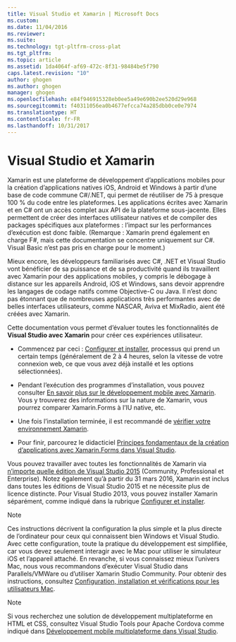 ```yaml
---
title: Visual Studio et Xamarin | Microsoft Docs
ms.custom: 
ms.date: 11/04/2016
ms.reviewer: 
ms.suite: 
ms.technology: tgt-pltfrm-cross-plat
ms.tgt_pltfrm: 
ms.topic: article
ms.assetid: 1da4064f-af69-472c-8f31-98484be5f790
caps.latest.revision: "10"
author: ghogen
ms.author: ghogen
manager: ghogen
ms.openlocfilehash: e84f946915328eb0ee5a49e690b2ee520d29e968
ms.sourcegitcommit: f40311056ea0b4677efcca74a285dbb0ce0e7974
ms.translationtype: HT
ms.contentlocale: fr-FR
ms.lasthandoff: 10/31/2017
---
```

# <a name="visual-studio-and-xamarin"></a>Visual Studio et Xamarin
Xamarin est une plateforme de développement d’applications mobiles pour la création d’applications natives iOS, Android et Windows à partir d’une base de code commune C#/.NET, qui permet de réutiliser de 75 à presque 100 % du code entre les plateformes. Les applications écrites avec Xamarin et en C# ont un accès complet aux API de la plateforme sous-jacente. Elles permettent de créer des interfaces utilisateur natives et de compiler des packages spécifiques aux plateformes : l’impact sur les performances d’exécution est donc faible. (Remarque : Xamarin prend également en charge F#, mais cette documentation se concentre uniquement sur C#. Visual Basic n’est pas pris en charge pour le moment.)  
  
 Mieux encore, les développeurs familiarisés avec C#, .NET et Visual Studio vont bénéficier de sa puissance et de sa productivité quand ils travaillent avec Xamarin pour des applications mobiles, y compris le débogage à distance sur les appareils Android, iOS et Windows, sans devoir apprendre les langages de codage natifs comme Objective-C ou Java. Il n’est donc pas étonnant que de nombreuses applications très performantes avec de belles interfaces utilisateurs, comme NASCAR, Aviva et MixRadio, aient été créées avec Xamarin.  
  
 Cette documentation vous permet d’évaluer toutes les fonctionnalités de **Visual Studio avec Xamarin** pour créer ces expériences utilisateur.  
  
-   Commencez par ceci : [Configurer et installer](../cross-platform/setup-and-install.md), processus qui prend un certain temps (généralement de 2 à 4 heures, selon la vitesse de votre connexion web, ce que vous avez déjà installé et les options sélectionnées).  
  
-   Pendant l’exécution des programmes d’installation, vous pouvez consulter [En savoir plus sur le développement mobile avec Xamarin](../cross-platform/learn-about-mobile-development-with-xamarin.md). Vous y trouverez des informations sur la nature de Xamarin, vous pourrez comparer Xamarin.Forms à l’IU native, etc.  
  
-   Une fois l’installation terminée, il est recommandé de [vérifier votre environnement Xamarin](../cross-platform/verify-your-xamarin-environment.md).  
  
-   Pour finir, parcourez le didacticiel [Principes fondamentaux de la création d’applications avec Xamarin.Forms dans Visual Studio](../cross-platform/learn-app-building-basics-with-xamarin-forms-in-visual-studio.md).  
  
 Vous pouvez travailler avec toutes les fonctionnalités de Xamarin via [n’importe quelle édition de Visual Studio 2015](https://www.visualstudio.com/vs-2015-product-editions) (Community, Professional et Enterprise). Notez également qu’à partir du 31 mars 2016, Xamarin est inclus dans toutes les éditions de Visual Studio 2015 et ne nécessite plus de licence distincte. Pour Visual Studio 2013, vous pouvez installer Xamarin séparément, comme indiqué dans la rubrique [Configurer et installer](../cross-platform/setup-and-install.md).  
  
> [!NOTE]
>  Ces instructions décrivent la configuration la plus simple et la plus directe de l’ordinateur pour ceux qui connaissent bien Windows et Visual Studio. Avec cette configuration, toute la pratique du développement est simplifiée, car vous devez seulement interagir avec le Mac pour utiliser le simulateur iOS et l’appareil attaché. En revanche, si vous connaissez mieux l’univers Mac, nous vous recommandons d’exécuter Visual Studio dans Parallels/VMWare ou d’utiliser Xamarin Studio Community. Pour obtenir des instructions, consultez [Configuration, installation et vérifications pour les utilisateurs Mac](../cross-platform/setup-install-and-verifications-for-mac-users.md).  
  
> [!NOTE]
>  Si vous recherchez une solution de développement multiplateforme en HTML et CSS, consultez Visual Studio Tools pour Apache Cordova comme indiqué dans [Développement mobile multiplateforme dans Visual Studio](../cross-platform/cross-platform-mobile-development-in-visual-studio.md#HTML).